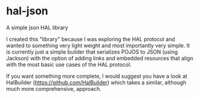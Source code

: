 hal-json
========

A simple json HAL library

I created this "library" because I was exploring the HAL protocol and wanted to something very light weight and most importantly very simple. It is currently just a simple builder that serializes POJOS to JSON (using Jackson) with the option of adding links and embedded resources that align with the most basic use cases of the HAL protocol.

If you want something more complete, I would suggest you have a look at HalBuilder (https://github.com/HalBuilder) which takes a similar, although much more comprehensive, approach.

